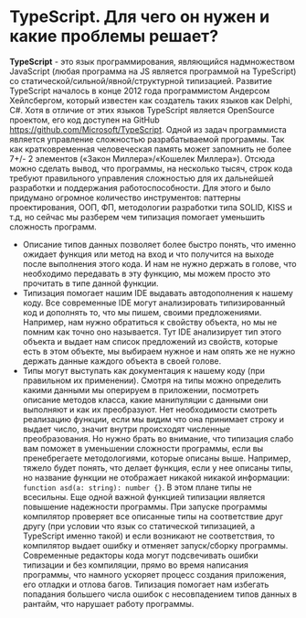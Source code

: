 # TypeScript. Для чего он нужен и какие проблемы решает?
**TypeScript** - это язык программирования, являющийся надмножеством JavaScript (любая программа на JS является программой на TypeScript) со статической/сильной/явной/структурной типизацией. Развитие TypeScript началось в конце 2012 года программистом Андерсом Хейлсбергом, который известен как создатель таких языков как Delphi, C#. Хотя в отличие от этих языков TypeScript является OpenSource проектом, его код доступен на GitHub https://github.com/Microsoft/TypeScript.
Одной из задач программиста является управление сложностью разрабатываемой программы. Так как кратковременная человеческая память может запомнить не более 7+/- 2 элементов («Закон Миллера»/«Кошелек Миллера»). Отсюда можно  сделать вывод, что программы, на несколько тысяч, строк кода требуют правильного управления сложностью для их дальнейшей разработки и поддержания работоспособности. Для этого и было придумано огромное количество инструментов: паттерны проектирования, ООП, ФП, методологии разработки типа SOLID, KISS и т.д, но сейчас мы разберем чем типизация помогает уменьшить сложность программ.
  * Описание типов данных позволяет более быстро понять, что именно ожидает функция или метод на вход и что получится на выходе после выполнения этого кода. И нам не нужно держать в голове, что необходимо передавать в эту функцию, мы можем просто это прочитать в типе данной функции.
  * Типизация помогает нашим IDE выдавать автодополнения к нашему коду. Все современные IDE могут анализировать типизированный код и дополнять то, что мы пишем, своими предложениями. Например, нам нужно обратиться к свойству объекта, но мы не помним как точно оно называется. Тут IDE анализирует тип этого объекта и выдает нам список предложений из свойств, которые есть в этом объекте, мы выбираем нужное и нам опять же не нужно держать данные каждого объекта в своей голове.
  * Типы могут выступать как документация к нашему коду (при правильном их применении). Смотря на типы можно определить какими данными мы оперируем в приложении, посмотреть описание методов класса, какие манипуляции с данными они выполняют и как их преобразуют. Нет необходимости смотреть реализацию функции, если мы видим что она принимает строку и выдает число,  значит внутри происходят численные преобразования. Но нужно брать во внимание, что типизация слабо вам поможет в уменьшении сложности программы, если вы пренебрегаете методологиями, которые описаны выше. Например, тяжело будет понять, что делает функция, если у нее описаны типы, но название функции не отображает никакой никакой информации: `function asd(a: string): number {}`. В этом плане типы не всесильны.
Еще одной важной функцией типизации является повышение надежности программы. При запуске программы компилятор проверяет все описанные типы на соответствие друг другу (при условии что язык со статической типизацией, а TypeScript именно такой) и если возникают не соответствия, то компилятор выдает ошибку и отменяет запуск/сборку программы. Современные редакторы кода могут подсвечивать ошибки типизации и без компиляции, прямо во время написания программы, что намного ускоряет процесс создания приложения, его отладки и отлова багов. Типизация помогает нам избегать попадания большего числа ошибок с несовпадением типов данных в рантайм, что нарушает работу программы.